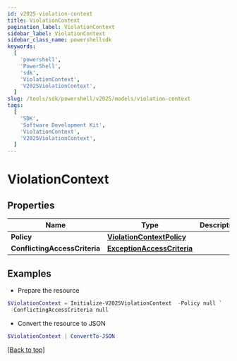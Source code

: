 ```yaml
---
id: v2025-violation-context
title: ViolationContext
pagination_label: ViolationContext
sidebar_label: ViolationContext
sidebar_class_name: powershellsdk
keywords:
  [
    'powershell',
    'PowerShell',
    'sdk',
    'ViolationContext',
    'V2025ViolationContext',
  ]
slug: /tools/sdk/powershell/v2025/models/violation-context
tags:
  [
    'SDK',
    'Software Development Kit',
    'ViolationContext',
    'V2025ViolationContext',
  ]
---
```


# ViolationContext

## Properties

| Name | Type | Description | Notes |
| --- | --- | --- | --- |
| **Policy** | [**ViolationContextPolicy**](violation-context-policy) |  | [optional] |
| **ConflictingAccessCriteria** | [**ExceptionAccessCriteria**](exception-access-criteria) |  | [optional] |

## Examples

- Prepare the resource

```powershell
$ViolationContext = Initialize-V2025ViolationContext  -Policy null `
 -ConflictingAccessCriteria null
```

- Convert the resource to JSON

```powershell
$ViolationContext | ConvertTo-JSON
```

[[Back to top]](#)
